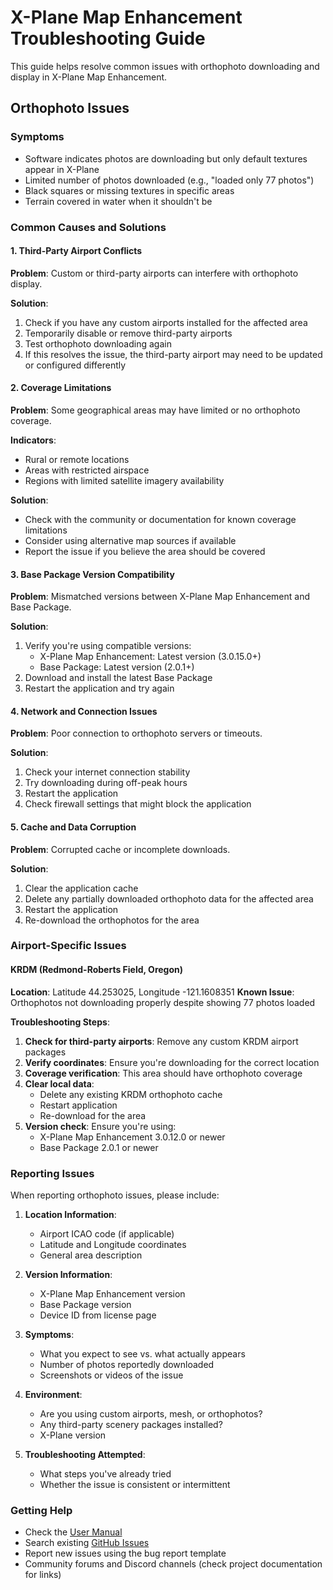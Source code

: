 # X-Plane Map Enhancement Troubleshooting Guide

This guide helps resolve common issues with orthophoto downloading and display in X-Plane Map Enhancement.

## Orthophoto Issues

### Symptoms
- Software indicates photos are downloading but only default textures appear in X-Plane
- Limited number of photos downloaded (e.g., "loaded only 77 photos")
- Black squares or missing textures in specific areas
- Terrain covered in water when it shouldn't be

### Common Causes and Solutions

#### 1. Third-Party Airport Conflicts
**Problem**: Custom or third-party airports can interfere with orthophoto display.

**Solution**:
1. Check if you have any custom airports installed for the affected area
2. Temporarily disable or remove third-party airports
3. Test orthophoto downloading again
4. If this resolves the issue, the third-party airport may need to be updated or configured differently

#### 2. Coverage Limitations
**Problem**: Some geographical areas may have limited or no orthophoto coverage.

**Indicators**:
- Rural or remote locations
- Areas with restricted airspace
- Regions with limited satellite imagery availability

**Solution**:
- Check with the community or documentation for known coverage limitations
- Consider using alternative map sources if available
- Report the issue if you believe the area should be covered

#### 3. Base Package Version Compatibility
**Problem**: Mismatched versions between X-Plane Map Enhancement and Base Package.

**Solution**:
1. Verify you're using compatible versions:
   - X-Plane Map Enhancement: Latest version (3.0.15.0+)
   - Base Package: Latest version (2.0.1+)
2. Download and install the latest Base Package
3. Restart the application and try again

#### 4. Network and Connection Issues
**Problem**: Poor connection to orthophoto servers or timeouts.

**Solution**:
1. Check your internet connection stability
2. Try downloading during off-peak hours
3. Restart the application
4. Check firewall settings that might block the application

#### 5. Cache and Data Corruption
**Problem**: Corrupted cache or incomplete downloads.

**Solution**:
1. Clear the application cache
2. Delete any partially downloaded orthophoto data for the affected area
3. Restart the application
4. Re-download the orthophotos for the area

### Airport-Specific Issues

#### KRDM (Redmond-Roberts Field, Oregon)
**Location**: Latitude 44.253025, Longitude -121.1608351
**Known Issue**: Orthophotos not downloading properly despite showing 77 photos loaded

**Troubleshooting Steps**:
1. **Check for third-party airports**: Remove any custom KRDM airport packages
2. **Verify coordinates**: Ensure you're downloading for the correct location
3. **Coverage verification**: This area should have orthophoto coverage
4. **Clear local data**: 
   - Delete any existing KRDM orthophoto cache
   - Restart application
   - Re-download for the area
5. **Version check**: Ensure you're using:
   - X-Plane Map Enhancement 3.0.12.0 or newer
   - Base Package 2.0.1 or newer

### Reporting Issues

When reporting orthophoto issues, please include:

1. **Location Information**:
   - Airport ICAO code (if applicable)
   - Latitude and Longitude coordinates
   - General area description

2. **Version Information**:
   - X-Plane Map Enhancement version
   - Base Package version
   - Device ID from license page

3. **Symptoms**:
   - What you expect to see vs. what actually appears
   - Number of photos reportedly downloaded
   - Screenshots or videos of the issue

4. **Environment**:
   - Are you using custom airports, mesh, or orthophotos?
   - Any third-party scenery packages installed?
   - X-Plane version

5. **Troubleshooting Attempted**:
   - What steps you've already tried
   - Whether the issue is consistent or intermittent

### Getting Help

- Check the [User Manual](https://github.com/derekhe/xplane-map-enhancement-release/wiki/Manual-EN)
- Search existing [GitHub Issues](https://github.com/derekhe/xplane-map-enhancement-release/issues)
- Report new issues using the bug report template
- Community forums and Discord channels (check project documentation for links)